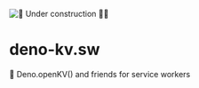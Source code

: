 ![🚧 Under construction 👷‍♂️](https://i.imgur.com/LEP2R3N.png)

# deno-kv.sw
🦕 Deno.openKV() and friends for service workers
